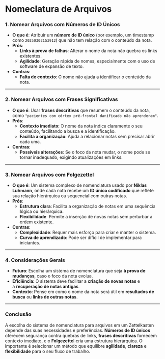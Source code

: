 # Nomeclatura de Arquivos

### **1. Nomear Arquivos com Números de ID Únicos**

- **O que é**: Atribuir um **número de ID único** (por exemplo, um timestamp como `20250302153912`) que não tem relação com o conteúdo da nota.
- **Prós**:
    - **Links à prova de falhas**: Alterar o nome da nota não quebra os links existentes.
    - **Agilidade**: Geração rápida de nomes, especialmente com o uso de software de expansão de texto.
- **Contras**:
    - **Falta de contexto**: O nome não ajuda a identificar o conteúdo da nota.

---

### **2. Nomear Arquivos com Frases Significativas**

- **O que é**: Usar **frases descritivas** que resumem o conteúdo da nota, como `"pacientes com córtex pré-frontal danificado não aprenderam"`.
- **Prós**:
    - **Contexto imediato**: O nome da nota indica claramente o seu conteúdo, facilitando a busca e a identificação.
    - **Facilita a organização**: Ajuda a relacionar notas sem precisar abrir cada uma.
- **Contras**:
    - **Possíveis alterações**: Se o foco da nota mudar, o nome pode se tornar inadequado, exigindo atualizações em links.

---

### **3. Nomear Arquivos com Folgezettel**

- **O que é**: Um sistema complexo de nomenclatura usado por **Niklas Luhmann**, onde cada nota recebe um **ID único codificado** que reflete sua relação hierárquica ou sequencial com outras notas.
- **Prós**:
    - **Estrutura clara**: Facilita a organização de notas em uma sequência lógica ou hierárquica.
    - **Flexibilidade**: Permite a inserção de novas notas sem perturbar a ordem existente.
- **Contras**:
    - **Complexidade**: Requer mais esforço para criar e manter o sistema.
    - **Curva de aprendizado**: Pode ser difícil de implementar para iniciantes.

---

### **4. Considerações Gerais**

- **Futuro**: Escolha um sistema de nomenclatura que seja **à prova de mudanças**, caso o foco da nota evolua.
- **Eficiência**: O sistema deve facilitar a **criação de novas notas** e a **recuperação de notas antigas**.
- **Contexto**: Pense em como o nome da nota será útil em **resultados de busca** ou **links de outras notas**.

---

### **Conclusão**

A escolha do sistema de nomenclatura para arquivos em um Zettelkasten depende das suas necessidades e preferências. **Números de ID únicos** oferecem segurança contra quebras de links, **frases descritivas** fornecem contexto imediato, e o **Folgezettel** cria uma estrutura hierárquica. O importante é selecionar um método que equilibre **agilidade**, **clareza** e **flexibilidade** para o seu fluxo de trabalho.